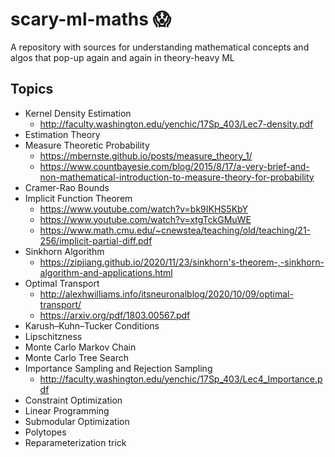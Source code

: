 # scary-ml-maths :scream:
A repository with sources for understanding mathematical concepts and algos that pop-up again and again in theory-heavy ML

## Topics

- Kernel Density Estimation
  - http://faculty.washington.edu/yenchic/17Sp_403/Lec7-density.pdf
- Estimation Theory
- Measure Theoretic Probability
  - https://mbernste.github.io/posts/measure_theory_1/
  - https://www.countbayesie.com/blog/2015/8/17/a-very-brief-and-non-mathematical-introduction-to-measure-theory-for-probability
- Cramer-Rao Bounds
- Implicit Function Theorem
  - https://www.youtube.com/watch?v=bk9IKHS5KbY
  - https://www.youtube.com/watch?v=xtgTckGMuWE
  - https://www.math.cmu.edu/~cnewstea/teaching/old/teaching/21-256/implicit-partial-diff.pdf
- Sinkhorn Algorithm
  - https://zipjiang.github.io/2020/11/23/sinkhorn's-theorem-,-sinkhorn-algorithm-and-applications.html
- Optimal Transport
  - http://alexhwilliams.info/itsneuronalblog/2020/10/09/optimal-transport/
  - https://arxiv.org/pdf/1803.00567.pdf
- Karush–Kuhn–Tucker Conditions
- Lipschitzness
- Monte Carlo Markov Chain
- Monte Carlo Tree Search
- Importance Sampling and Rejection Sampling
  - http://faculty.washington.edu/yenchic/17Sp_403/Lec4_Importance.pdf
- Constraint Optimization
- Linear Programming
- Submodular Optimization
- Polytopes
- Reparameterization trick
